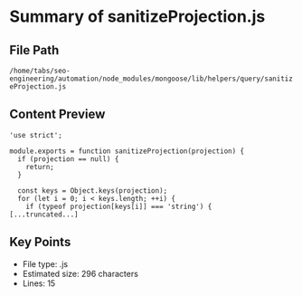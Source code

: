 # Summary of sanitizeProjection.js
  
## File Path
`/home/tabs/seo-engineering/automation/node_modules/mongoose/lib/helpers/query/sanitizeProjection.js`

## Content Preview
```
'use strict';

module.exports = function sanitizeProjection(projection) {
  if (projection == null) {
    return;
  }

  const keys = Object.keys(projection);
  for (let i = 0; i < keys.length; ++i) {
    if (typeof projection[keys[i]] === 'string') {
[...truncated...]
```

## Key Points
- File type: .js
- Estimated size: 296 characters
- Lines: 15
